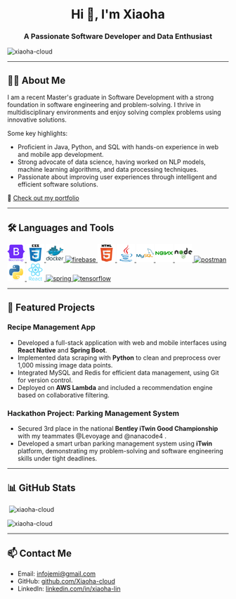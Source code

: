 <h1 align="center">Hi 👋, I'm Xiaoha</h1>
<h3 align="center">A Passionate Software Developer and Data Enthusiast</h3>

<p align="left"> 
  <img src="https://komarev.com/ghpvc/?username=xiaoha-cloud&label=Profile%20views&color=0e75b6&style=flat" alt="xiaoha-cloud" /> 
</p>

---

## 🧑‍💻 About Me

I am a recent Master's graduate in Software Development with a strong foundation in software engineering and problem-solving. 
I thrive in multidisciplinary environments and enjoy solving complex problems using innovative solutions. 

Some key highlights:
- Proficient in Java, Python, and SQL with hands-on experience in web and mobile app development.
- Strong advocate of data science, having worked on NLP models, machine learning algorithms, and data processing techniques.
- Passionate about improving user experiences through intelligent and efficient software solutions.

🔗 [Check out my portfolio](https://github.com/Xiaoha-cloud)

---

## 🛠️ Languages and Tools

<p align="left">
  <a href="https://getbootstrap.com" target="_blank" rel="noreferrer"> 
    <img src="https://raw.githubusercontent.com/devicons/devicon/master/icons/bootstrap/bootstrap-plain-wordmark.svg" alt="bootstrap" width="40" height="40"/> 
  </a>
  <a href="https://www.w3schools.com/css/" target="_blank" rel="noreferrer"> 
    <img src="https://raw.githubusercontent.com/devicons/devicon/master/icons/css3/css3-original-wordmark.svg" alt="css3" width="40" height="40"/> 
  </a>
  <a href="https://www.docker.com/" target="_blank" rel="noreferrer"> 
    <img src="https://raw.githubusercontent.com/devicons/devicon/master/icons/docker/docker-original-wordmark.svg" alt="docker" width="40" height="40"/> 
  </a>
  <a href="https://firebase.google.com/" target="_blank" rel="noreferrer"> 
    <img src="https://www.vectorlogo.zone/logos/firebase/firebase-icon.svg" alt="firebase" width="40" height="40"/> 
  </a>
  <a href="https://www.w3.org/html/" target="_blank" rel="noreferrer"> 
    <img src="https://raw.githubusercontent.com/devicons/devicon/master/icons/html5/html5-original-wordmark.svg" alt="html5" width="40" height="40"/> 
  </a>
  <a href="https://www.java.com" target="_blank" rel="noreferrer">
    <img src="https://raw.githubusercontent.com/devicons/devicon/master/icons/java/java-original.svg" alt="java" width="40" height="40"/> 
  </a>
  <a href="https://www.mysql.com/" target="_blank" rel="noreferrer"> 
    <img src="https://raw.githubusercontent.com/devicons/devicon/master/icons/mysql/mysql-original-wordmark.svg" alt="mysql" width="40" height="40"/> 
  </a>
  <a href="https://www.nginx.com" target="_blank" rel="noreferrer">
    <img src="https://raw.githubusercontent.com/devicons/devicon/master/icons/nginx/nginx-original.svg" alt="nginx" width="40" height="40"/> 
  </a>
  <a href="https://nodejs.org" target="_blank" rel="noreferrer"> 
    <img src="https://raw.githubusercontent.com/devicons/devicon/master/icons/nodejs/nodejs-original-wordmark.svg" alt="nodejs" width="40" height="40"/> 
  </a>
  <a href="https://postman.com" target="_blank" rel="noreferrer">
    <img src="https://www.vectorlogo.zone/logos/getpostman/getpostman-icon.svg" alt="postman" width="40" height="40"/> 
  </a>
  <a href="https://www.python.org" target="_blank" rel="noreferrer"> 
    <img src="https://raw.githubusercontent.com/devicons/devicon/master/icons/python/python-original.svg" alt="python" width="40" height="40"/> 
  </a>
  <a href="https://reactjs.org/" target="_blank" rel="noreferrer"> 
    <img src="https://raw.githubusercontent.com/devicons/devicon/master/icons/react/react-original-wordmark.svg" alt="react" width="40" height="40"/> 
  </a>
  <a href="https://spring.io/" target="_blank" rel="noreferrer"> 
    <img src="https://www.vectorlogo.zone/logos/springio/springio-icon.svg" alt="spring" width="40" height="40"/> 
  </a>
  <a href="https://www.tensorflow.org" target="_blank" rel="noreferrer"> 
    <img src="https://www.vectorlogo.zone/logos/tensorflow/tensorflow-icon.svg" alt="tensorflow" width="40" height="40"/> 
  </a>
</p>

---

## 🔧 Featured Projects

### Recipe Management App
- Developed a full-stack application with web and mobile interfaces using **React Native** and **Spring Boot**.
- Implemented data scraping with **Python** to clean and preprocess over 1,000 missing image data points.
- Integrated MySQL and Redis for efficient data management, using Git for version control.
- Deployed on **AWS Lambda** and included a recommendation engine based on collaborative filtering.

### Hackathon Project: Parking Management System
- Secured 3rd place in the national **Bentley iTwin Good Championship** with my teammates @Levoyage and @nanacode4 .
- Developed a smart urban parking management system using **iTwin** platform, demonstrating my problem-solving and software engineering skills under tight deadlines.

---

## 📊 GitHub Stats

<p>&nbsp;<img align="center" src="https://github-readme-stats.vercel.app/api?username=xiaoha-cloud&show_icons=true&locale=en" alt="xiaoha-cloud" /></p>

<p><img align="center" src="https://github-readme-streak-stats.herokuapp.com/?user=xiaoha-cloud&" alt="xiaoha-cloud" /></p>

---

## 📫 Contact Me

- Email: [infojemi@gmail.com](mailto:infojemi@gmail.com)
- GitHub: [github.com/Xiaoha-cloud](https://github.com/Xiaoha-cloud)
- LinkedIn: [linkedin.com/in/xiaoha-lin](https://linkedin.com/in/xiaoha-lin)

